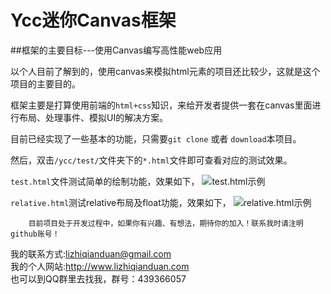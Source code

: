 Ycc迷你Canvas框架
=========================
##框架的主要目标---使用Canvas编写高性能web应用

以个人目前了解到的，使用canvas来模拟html元素的项目还比较少，这就是这个项目的主要目的。

框架主要是打算使用前端的`html+css`知识，来给开发者提供一套在canvas里面进行布局、处理事件、模拟UI的解决方案。

目前已经实现了一些基本的功能，只需要`git clone` 或者 `download`本项目。

然后，双击`/ycc/test/`文件夹下的`*.html`文件即可查看对应的测试效果。

`test.html`文件测试简单的绘制功能，效果如下，
![](https://github.com/lizhiqianduan/ycc/master/docs/images/test.png "test.html示例")

`relative.html`测试relative布局及float功能，效果如下，
![](https://github.com/lizhiqianduan/ycc/master/docs/images/test.png "relative.html示例")

        目前项目处于开发过程中，如果你有兴趣、有想法，期待你的加入！联系我时请注明github账号！
我的联系方式:lizhiqianduan@gmail.com <br>
我的个人网站:http://www.lizhiqianduan.com <br>
也可以到QQ群里去找我，群号：439366057